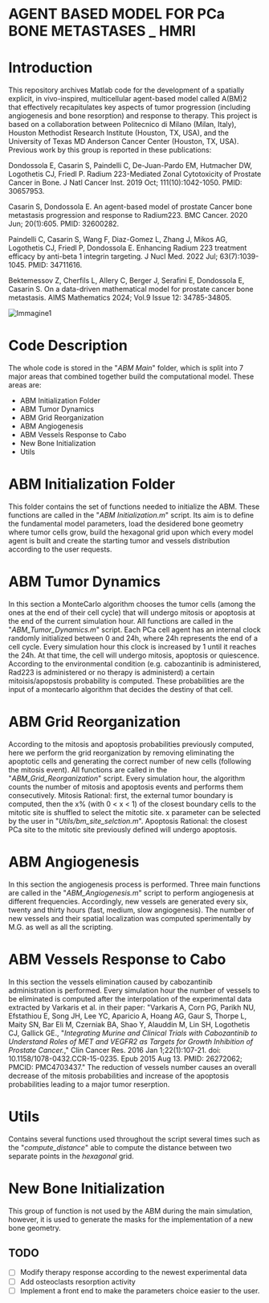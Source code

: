 # AGENT BASED MODEL FOR PCa BONE METASTASES _ HMRI 

Introduction
==========================
This repository archives Matlab code for the development of a spatially explicit, in vivo-inspired, multicellular agent-based model called A(BM)2 that effectively recapitulates key aspects of tumor progression (including angiogenesis and bone resorption) and response to therapy. This project is based on a collaboration between Politecnico di Milano (Milan, Italy), Houston Methodist Research Institute (Houston, TX, USA), and the University of Texas MD Anderson Cancer Center (Houston, TX, USA). Previous work by this group is reported in these publications:

Dondossola E, Casarin S, Paindelli C, De-Juan-Pardo EM, Hutmacher DW, Logothetis CJ, Friedl P. Radium 223-Mediated Zonal Cytotoxicity of Prostate Cancer in Bone. J Natl Cancer Inst. 2019 Oct; 111(10):1042-1050. PMID: 30657953.

Casarin S, Dondossola E. An agent-based model of prostate Cancer bone metastasis progression and response to Radium223. BMC Cancer. 2020 Jun; 20(1):605. PMID: 32600282.

Paindelli C, Casarin S, Wang F, Diaz-Gomez L, Zhang J, Mikos AG, Logothetis CJ, Friedl P, Dondossola E. Enhancing Radium 223 treatment efficacy by anti-beta 1 integrin targeting. J Nucl Med. 2022 Jul; 63(7):1039-1045. PMID: 34711616.

Bektemessov Z, Cherfils L, Allery C, Berger J, Serafini E, Dondossola E, Casarin S. On a data-driven mathematical model for prostate cancer bone metastasis. AIMS Mathematics 2024; Vol.9 Issue 12: 34785-34805.

![Immagine1](https://github.com/user-attachments/assets/a28098fb-30bc-4724-9eb6-fad07eb63348)

Code Description
==========================
The whole code is stored in the "*ABM Main*" folder, which is split into 7 major areas that combined together build the computational model. These areas are:

- ABM Initialization Folder
- ABM Tumor Dynamics
- ABM Grid Reorganization 
- ABM Angiogenesis
- ABM Vessels Response to Cabo
- New Bone Initialization
- Utils

ABM Initialization Folder
==========================
This folder contains the set of functions needed to initialize the ABM. These functions are called in the "*ABM Initialization.m*" script. Its aim is to define the fundamental model parameters, load the desidered bone geometry where tumor cells grow, build the hexagonal grid upon which every model agent is built and create the starting tumor and vessels distribution according to the user requests.

ABM Tumor Dynamics
==========================
In this section a MonteCarlo algorithm chooses the tumor cells (among the ones at the end of their cell cycle) that will undergo mitosis or apoptosis at the end of the current simulation hour. All functions are called in the "*ABM_Tumor_Dynamics.m*" script. Each PCa cell agent has an internal clock randomly initialized between 0 and 24h, where 24h represents the end of a cell cycle. Every simulation hour this clock is increased by 1 until it reaches the 24h. At that time, the cell will undergo mitosis, apoptosis or quiescence. According to the environmental condition (e.g. cabozantinib is administered, Rad223 is administered or no therapy is administerd) a certain mitoisis/apopstosis probability is computed. These probabilities are the input of a montecarlo algorithm that decides the destiny of that cell.

ABM Grid Reorganization
==========================
According to the mitosis and apoptosis probabilities previously computed, here we perform the grid reorganization by removing eliminating the apoptotic cells and generating the correct number of new cells (following the mitosis event). All functions are called in the "*ABM_Grid_Reorganization*" script. Every simulation hour, the algorithm counts the number of mitosis and apoptosis events and performs them consecutively. Mitosis Rational: first, the external tumor boundary is computed, then the x% (with 0 < x < 1) of the closest boundary cells to the mitotic site is shuffled to select the mitotic site. x parameter can be selected by the user in "*Utils/bm_site_selction.m*". Apoptosis Rational: the closest PCa site to the mitotic site previously defined will undergo apoptosis.

ABM Angiogenesis
==========================
In this section the angiogenesis process is performed. Three main functions are called in the "*ABM_Angiogenesis.m*" script to perform angiogenesis at different frequencies. Accordingly, new vessels are generated every six, twenty and thirty hours (fast, medium, slow angiogenesis). The number of new vessels and their spatial localization was computed sperimentally by M.G. as well as all the scripting. 

ABM Vessels Response to Cabo
==========================
In this section the vessels elimination caused by cabozantinib administration is performed. Every simulation hour the number of vessels to be eliminated is computed after the interpolation of the experimental data extracted by Varkaris et al. in their paper: "Varkaris A, Corn PG, Parikh NU, Efstathiou E, Song JH, Lee YC, Aparicio A, Hoang AG, Gaur S, Thorpe L, Maity SN, Bar Eli M, Czerniak BA, Shao Y, Alauddin M, Lin SH, Logothetis CJ, Gallick GE., "*Integrating Murine and Clinical Trials with Cabozantinib to Understand Roles of MET and VEGFR2 as Targets for Growth Inhibition of Prostate Cancer.*," Clin Cancer Res. 2016 Jan 1;22(1):107-21. doi: 10.1158/1078-0432.CCR-15-0235. Epub 2015 Aug 13. PMID: 26272062; PMCID: PMC4703437." The reduction of vessels number causes an overall decrease of the mitosis probabilities and increase of the apoptosis probabilities leading to a major tumor reserption.

Utils
==========================
Contains several functions used throughout the script several times such as the "*compute_distance*" able to compute the distance between two separate points in the *hexagonal* grid.

New Bone Initialization
==========================
This group of function is not used by the ABM during the main simulation, however, it is used to generate the masks for the implementation of a new bone geometry.

TODO
----
- [ ] Modify therapy response according to the newest experimental data
- [ ] Add osteoclasts resorption activity
- [ ] Implement a front end to make the parameters choice easier to the user.
